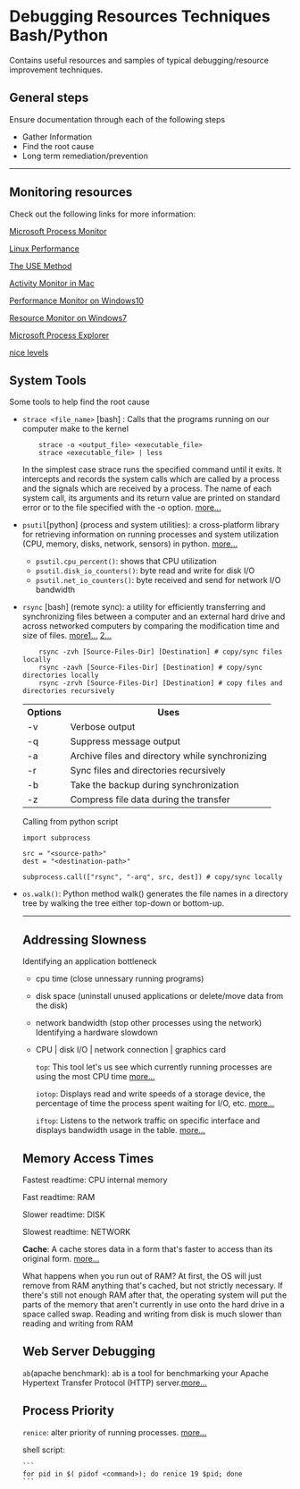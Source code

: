 # Debugging Resources Techniques Bash/Python

Contains useful resources and samples of typical debugging/resource improvement techniques.

## General steps
Ensure documentation through each of the following steps
* Gather Information 
* Find the root cause 
* Long term remediation/prevention

<hr>

## Monitoring resources
Check out the following links for more information:

[Microsoft Process Monitor](https://docs.microsoft.com/en-us/sysinternals/downloads/procmon)

[Linux Performance](http://www.brendangregg.com/linuxperf.html)

[The USE Method](http://brendangregg.com/usemethod.html)

[Activity Monitor in Mac](https://support.apple.com/en-au/guide/activity-monitor/welcome/mac)

[Performance Monitor on Windows10](https://www.windowscentral.com/how-use-performance-monitor-windows-10)

[Resource Monitor on Windows7](https://www.digitalcitizen.life/how-use-resource-monitor-windows-7)

[Microsoft Process Explorer](https://docs.microsoft.com/en-us/sysinternals/downloads/process-explorer)


[nice levels](https://www.reddit.com/r/linux/comments/d7hx2c/why_nice_levels_are_a_placebo_and_have_been_for_a/)

## System Tools

Some tools to help find the root cause
* `strace <file_name>` [bash] :   Calls that the programs running on our computer make to the kernel

    ```
        strace -o <output_file> <executable_file>
        strace <executable_file> | less
    ```
    In the simplest case strace runs the specified command until it exits.  It intercepts and records the system calls which are called by a process and the signals which are received by a process.  The name of each system call, its arguments and its return value are printed on standard error or to the file specified with the -o option. [more...](https://man7.org/linux/man-pages/man1/strace.1.html)


* `psutil`[python] (process and system utilities): a cross-platform library for retrieving information on running processes and system utilization (CPU, memory, disks, network, sensors) in python. [more...](https://pypi.org/project/psutil/)
    * `psutil.cpu_percent()`: shows that CPU utilization
    * `psutil.disk_io_counters()`: byte read and write for disk I/O
    * `psutil.net_io_counters()`: byte received and send for network I/O bandwidth

* `rsync` [bash] (remote sync): a utility for efficiently transferring and synchronizing files between a computer and an external hard drive and across networked computers by comparing the modification time and size of files. [more1...](https://linux.die.net/man/1/rsync) [2...](linuxtechi.com/rsync-command-examples-linux/)
    ```
        rsync -zvh [Source-Files-Dir] [Destination] # copy/sync files locally
        rsync -zavh [Source-Files-Dir] [Destination] # copy/sync directories locally
        rsync -zrvh [Source-Files-Dir] [Destination] # copy files and directories recursively
    ```
    <table>
        <th>Options</th><th>Uses</th>
        <tr><td>-v</td><td>Verbose output</td></tr>
        <tr><td>-q</td><td>Suppress message output</td></tr>
        <tr><td>-a</td><td>Archive files and directory while synchronizing</td></tr>
        <tr><td>-r</td><td>Sync files and directories recursively</td></tr>
        <tr><td>-b</td><td>Take the backup during synchronization</td></tr>
        <tr><td>-z</td><td>Compress file data during the transfer</td></tr>
    <table>

    Calling from python script

    ```
    import subprocess

    src = "<source-path>"
    dest = "<destination-path>"

    subprocess.call(["rsync", "-arq", src, dest]) # copy/sync locally

    ```
* `os.walk()`: Python method walk() generates the file names in a directory tree by walking the tree either top-down or bottom-up.
<hr>

## Addressing Slowness

Identifying an application bottleneck
* cpu time (close unnessary running programs)
* disk space (uninstall unused applications or delete/move data from the disk)
* network bandwidth (stop other processes using the network)
Identifying a hardware slowdown
* CPU | disk I/O | network connection | graphics card

    `top`: This tool let's us see which currently running processes are using the most CPU time [more...](https://man7.org/linux/man-pages/man1/top.1.html)

    `iotop`: Displays read and write speeds of a storage device, the percentage of time the process spent waiting for I/O, etc. [more...](https://linux.die.net/man/1/iotop)

    `iftop`: Listens to the network traffic on specific interface and displays bandwidth usage in the table. [more...](https://linux.die.net/man/8/iftop)

## Memory Access Times

Fastest readtime: CPU internal memory

Fast readtime: RAM 

Slower readtime: DISK

Slowest readtime: NETWORK


**Cache**: A cache stores data in a form that's faster to access than its original form. [more...](https://en.wikipedia.org/wiki/Cache_(computing))

What happens when you run out of RAM? At first, the OS will just remove from RAM anything that's cached, but not strictly necessary. If there's still not enough RAM after that, the operating system will put the parts of the memory that aren't currently in use onto the hard drive in a space called swap. Reading and writing from disk is much slower than reading and writing from RAM


## Web Server Debugging

`ab`(apache benchmark): ab is a tool for benchmarking your Apache Hypertext Transfer Protocol (HTTP) server.[more...](https://httpd.apache.org/docs/2.4/programs/ab.html)

## Process Priority

`renice`: alter priority of running processes. [more...](https://man7.org/linux/man-pages/man1/renice.1.html)

shell script:

    ```
    for pid in $( pidof <command>); do renice 19 $pid; done
    ```
